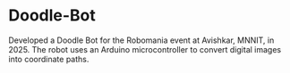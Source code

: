 # Doodle-Bot
Developed a Doodle Bot for the Robomania event at Avishkar, MNNIT, in 2025. The robot uses an Arduino microcontroller to convert digital images into coordinate paths.
